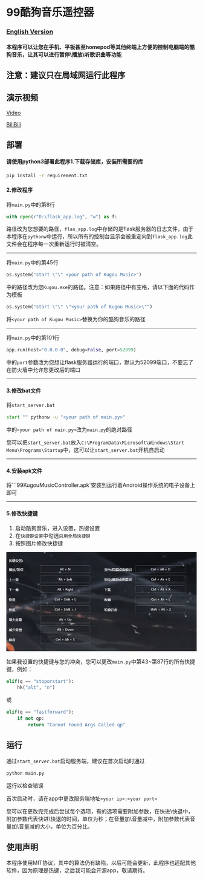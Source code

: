 # 99酷狗音乐遥控器

### [English Version](https://github.com/windows99-hue/99KugouMuzicController/blob/main/readme-eng.md)

#### 本程序可以让您在手机、平板甚至homepod等其他终端上方便的控制电脑端的酷狗音乐，让其可以进行暂停\播放\听歌识曲等功能

## 注意：建议只在局域网运行此程序

## 演示视频

[Video](https://github.com/windows99-hue/99KugouMuzicController/blob/main/video.mp4)

[BiliBili]( https://b23.tv/9TIvBpT)

## 部署

#### 请使用python3部署此程序1.下载存储库，安装所需要的库

~~~bash
pip install -r requirement.txt
~~~

#### 2.修改程序

将```main.py```中的第8行

~~~python
with open(r"D:\flask_app.log", "w") as f:
~~~

路径改为您想要的路径，```flas_app.log```中存储的是flask服务器的日志文件，由于本程序在```pythonw```中运行，所以所有的控制台显示会被重定向到```flask_app.log```此文件会在程序每一次重新运行时被清空。

---------

将`main.py`中的第45行

```python
os.system("start \"\" <your path of Kugou Music>")
```

中的路径改为您`Kugou.exe`的路径。注意：如果路径中有空格，请以下面的代码作为模板

~~~python
os.system("start \"\" \"<your path of Kugou Music>\"")
~~~

将`<your path of Kugou Music>`替换为你的酷狗音乐的路径

---------

将```main.py```中的第101行

~~~python
app.run(host="0.0.0.0", debug=False, port=52099)
~~~

中的```port```参数改为您想让flask服务器运行的端口，默认为52099端口，不要忘了在防火墙中允许您更改后的端口

----------------

#### 3.修改bat文件

将```start_server.bat```

~~~bat
start "" pythonw -u "<your path of main.py>"
~~~

中的`<your path of main.py>`改为`main.py`的绝对路径

您可以把`start_server.bat`放入`C:\ProgramData\Microsoft\Windows\Start Menu\Programs\Startup`中，这可以让`start_server.bat`开机自启动

---------

#### 4.安装apk文件

将```99KugouMusicController.apk`安装到运行着Android操作系统的电子设备上即可

--------------

#### 5.修改快捷键

1. 启动酷狗音乐，进入设置，热键设置
2. 在`快捷键设置`中勾选`启用全局快捷键`
3. 按照图片修改快捷键

![热键设置](https://raw.githubusercontent.com/windows99-hue/99KugouMuzicController/refs/heads/main/hotkey.png)

如果我设置的快捷键与您的冲突，您可以更改`main.py`中第43~第87行的所有快捷键，例如：

~~~python
elif(q == "stoporstart"):
    hk("alt", "n")
~~~

或

~~~python
elif(q == "fastforward"):
    if not qp:
        return "Cannot Found Args Called qp"
~~~

## 运行

通过`start_server.bat`启动服务端，建议在首次启动时通过

~~~bash
python main.py
~~~

运行以检查错误

首次启动时，请在app中更改服务端地址`<your ip>:<your port>`

您可以在更改完完成后尝试每个选项，有的选项需要附加参数，在快进\快退中，附加参数代表快进\快退的时间，单位为秒；在音量加\音量减中，附加参数代表音量加\音量减的大小，单位为百分比。

## 使用声明

本程序使用MIT协议，其中的算法仍有缺陷，以后可能会更新，此程序也适配其他软件，因为原理是热键，之后我可能会开源app，敬请期待。
